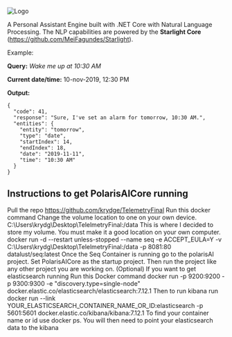 # 
![Logo](Logo.png)

A Personal Assistant Engine built with .NET Core with Natural Language Processing.
The NLP capabilities are powered by the **Starlight Core** (https://github.com/MeiFagundes/Starlight).



Example:

**Query:** *Wake me up at 10:30 AM* 

**Current date/time:** 10-nov-2019, 12:30 PM

**Output:**

```
{
  "code": 41,
  "response": "Sure, I've set an alarm for tomorrow, 10:30 AM.",
  "entities": {
    "entity": "tomorrow",
    "type": "date",
    "startIndex": 14,
    "endIndex": 18,
    "date": "2019-11-11",
    "time": "10:30 AM"
  }
}
```
## Instructions to get PolarisAICore running
Pull the repo https://github.com/krydge/TelemetryFinal
Run this docker command
Change the volume location to one on your own device. C:\Users\krydg\Desktop\TelelmetryFinal:/data
This is where I decided to store my volume. You must make it a good location on your own computer.
docker run -d --restart unless-stopped --name seq -e ACCEPT_EULA=Y -v C:\Users\krydg\Desktop\TelelmetryFinal:/data -p 8081:80 datalust/seq:latest
Once the Seq Container is running go to the polarisAI project. Set PolarisAICore as the startup project. Then run the project like any other project you are working on.
(Optional) If you want to get elasticsearch running 
Run this Docker command
docker run -p 9200:9200 -p 9300:9300 -e "discovery.type=single-node" docker.elastic.co/elasticsearch/elasticsearch:7.12.1
Then to run kibana run
docker run --link YOUR_ELASTICSEARCH_CONTAINER_NAME_OR_ID:elasticsearch -p 5601:5601 docker.elastic.co/kibana/kibana:7.12.1
To find your container name or id use docker ps.
You will then need to point your elasticsearch data to the kibana
